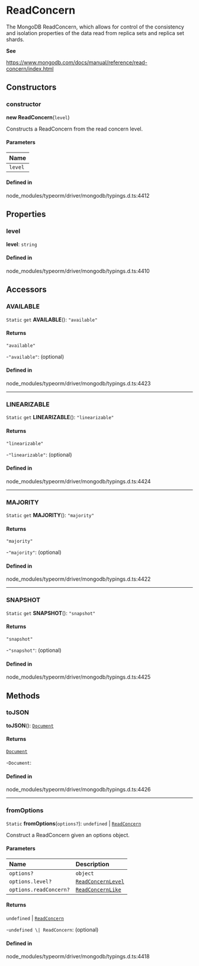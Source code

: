 # ReadConcern

The MongoDB ReadConcern, which allows for control of the consistency and isolation properties
of the data read from replica sets and replica set shards.

**See**

https://www.mongodb.com/docs/manual/reference/read-concern/index.html

## Constructors

### constructor

**new ReadConcern**(`level`)

Constructs a ReadConcern from the read concern level.

#### Parameters

| Name |
| :------ |
| `level` | [`ReadConcernLevel`](../index.md#readconcernlevel) |

#### Defined in

node_modules/typeorm/driver/mongodb/typings.d.ts:4412

## Properties

### level

 **level**: `string`

#### Defined in

node_modules/typeorm/driver/mongodb/typings.d.ts:4410

## Accessors

### AVAILABLE

`Static` `get` **AVAILABLE**(): ``"available"``

#### Returns

``"available"``

-```"available"```: (optional) 

#### Defined in

node_modules/typeorm/driver/mongodb/typings.d.ts:4423

___

### LINEARIZABLE

`Static` `get` **LINEARIZABLE**(): ``"linearizable"``

#### Returns

``"linearizable"``

-```"linearizable"```: (optional) 

#### Defined in

node_modules/typeorm/driver/mongodb/typings.d.ts:4424

___

### MAJORITY

`Static` `get` **MAJORITY**(): ``"majority"``

#### Returns

``"majority"``

-```"majority"```: (optional) 

#### Defined in

node_modules/typeorm/driver/mongodb/typings.d.ts:4422

___

### SNAPSHOT

`Static` `get` **SNAPSHOT**(): ``"snapshot"``

#### Returns

``"snapshot"``

-```"snapshot"```: (optional) 

#### Defined in

node_modules/typeorm/driver/mongodb/typings.d.ts:4425

## Methods

### toJSON

**toJSON**(): [`Document`](../interfaces/Document.md)

#### Returns

[`Document`](../interfaces/Document.md)

-`Document`: 

#### Defined in

node_modules/typeorm/driver/mongodb/typings.d.ts:4426

___

### fromOptions

`Static` **fromOptions**(`options?`): `undefined` \| [`ReadConcern`](ReadConcern.md)

Construct a ReadConcern given an options object.

#### Parameters

| Name | Description |
| :------ | :------ |
| `options?` | `object` | The options object from which to extract the write concern. |
| `options.level?` | [`ReadConcernLevel`](../index.md#readconcernlevel) |
| `options.readConcern?` | [`ReadConcernLike`](../types/ReadConcernLike.md) |

#### Returns

`undefined` \| [`ReadConcern`](ReadConcern.md)

-`undefined \| ReadConcern`: (optional) 

#### Defined in

node_modules/typeorm/driver/mongodb/typings.d.ts:4418

